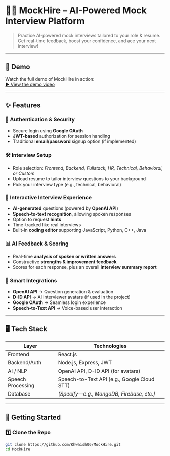 # 🧑‍💼 MockHire – AI-Powered Mock Interview Platform

> Practice AI-powered mock interviews tailored to your role & resume. Get real-time feedback, boost your confidence, and ace your next interview!

---

## 🎥 Demo  
Watch the full demo of MockHire in action:  
[▶️ View the demo video](https://drive.google.com/file/d/1hxNrIS17-LRcRfdOiq9xVYyr087ZenvX/view)

---

## ✨ Features

### 🔐 Authentication & Security
- Secure login using **Google OAuth**
- **JWT-based** authorization for session handling
- Traditional **email/password** signup option (if implemented)

### 🛠️ Interview Setup
- Role selection: *Frontend, Backend, Fullstack, HR, Technical, Behavioral, or Custom*
- Upload resume to tailor interview questions to your background
- Pick your interview type (e.g., technical, behavioral)

### 🎤 Interactive Interview Experience
- **AI-generated** questions (powered by **OpenAI API**)
- **Speech-to-text recognition**, allowing spoken responses
- Option to request **hints**
- Time-tracked like real interviews
- Built-in **coding editor** supporting JavaScript, Python, C++, Java

### 📊 AI Feedback & Scoring
- Real-time **analysis of spoken or written answers**
- Constructive **strengths & improvement feedback**
- Scores for each response, plus an overall **interview summary report**

### 🤖 Smart Integrations
- **OpenAI API** → Question generation & evaluation  
- **D-ID API** → AI interviewer avatars (if used in the project)  
- **Google OAuth** → Seamless login experience  
- **Speech-to-Text API** → Voice-based user interaction  

---

## 🖥️ Tech Stack

| Layer             | Technologies                                  |
|-------------------|-----------------------------------------------|
| Frontend          | React.js                                      |
| Backend/Auth      | Node.js, Express, JWT                         |
| AI / NLP          | OpenAI API, D-ID API (for avatars)            |
| Speech Processing | Speech-to-Text API (e.g., Google Cloud STT)   |
| Database          | *(Specify—e.g., MongoDB, Firebase, etc.)*     |

---

## 🚀 Getting Started

### 1️⃣ Clone the Repo  
```bash
git clone https://github.com/Khwaish06/MockHire.git
cd MockHire

